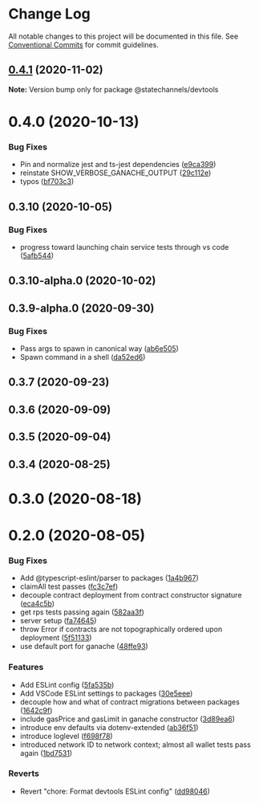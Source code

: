 # Change Log

All notable changes to this project will be documented in this file.
See [Conventional Commits](https://conventionalcommits.org) for commit guidelines.

## [0.4.1](https://github.com/statechannels/monorepo/compare/@statechannels/devtools@0.4.0...@statechannels/devtools@0.4.1) (2020-11-02)

**Note:** Version bump only for package @statechannels/devtools





# 0.4.0 (2020-10-13)


### Bug Fixes

* Pin and normalize jest and ts-jest dependencies ([e9ca399](https://github.com/statechannels/monorepo/commit/e9ca3997119645fdb9f558a921361171c20d66a0))
* reinstate SHOW_VERBOSE_GANACHE_OUTPUT ([29c112e](https://github.com/statechannels/monorepo/commit/29c112e6d9057f7087c815c571e1e198db751806))
* typos ([bf703c3](https://github.com/statechannels/monorepo/commit/bf703c3b37213a615bd61cbb8a72f611ba304714))



## 0.3.10 (2020-10-05)


### Bug Fixes

* progress toward launching chain service tests through vs code ([5afb544](https://github.com/statechannels/monorepo/commit/5afb544a01fd579dde4aa2cbfb8851d2d57c54bf))



## 0.3.10-alpha.0 (2020-10-02)



## 0.3.9-alpha.0 (2020-09-30)


### Bug Fixes

* Pass args to spawn in canonical way ([ab6e505](https://github.com/statechannels/monorepo/commit/ab6e5054c4671cc09fa7788911f2a536f2dcc6fe))
* Spawn command in a shell ([da52ed6](https://github.com/statechannels/monorepo/commit/da52ed6ce9149ed013912d29f4a5fd47ed257cd3))



## 0.3.7 (2020-09-23)



## 0.3.6 (2020-09-09)



## 0.3.5 (2020-09-04)



## 0.3.4 (2020-08-25)



# 0.3.0 (2020-08-18)



# 0.2.0 (2020-08-05)


### Bug Fixes

* Add @typescript-eslint/parser to packages ([1a4b967](https://github.com/statechannels/monorepo/commit/1a4b9670e075010d347e08b2115a29c08a111df9))
* claimAll test passes ([fc3c7ef](https://github.com/statechannels/monorepo/commit/fc3c7ef50f9f5b7aa433f276256354e7e37f5b85))
* decouple contract deployment from contract constructor signature ([eca4c5b](https://github.com/statechannels/monorepo/commit/eca4c5b70e9d2bad442266211ce3dfed739e166c))
* get rps tests passing again ([582aa3f](https://github.com/statechannels/monorepo/commit/582aa3fc3adbcc7413846d42a3806b86019522bb))
* server setup ([fa74645](https://github.com/statechannels/monorepo/commit/fa74645d4829f3b1aa8140d2027176a88009e85b))
* throw Error if contracts are not topographically ordered upon deployment ([5f51133](https://github.com/statechannels/monorepo/commit/5f51133685a3d625f4299934e368a0239a66a3d6))
* use default port for ganache ([48ffe93](https://github.com/statechannels/monorepo/commit/48ffe9318c401520ea3c922c09931ccbb732e064))


### Features

* Add ESLint config ([5fa535b](https://github.com/statechannels/monorepo/commit/5fa535b62d7be14537dad2f92dd819fa51ce6519))
* Add VSCode ESLint settings to packages ([30e5eee](https://github.com/statechannels/monorepo/commit/30e5eee12f54b9ba44ea6538a032b46ff354df04))
* decouple how and what of contract migrations between packages ([1642c9f](https://github.com/statechannels/monorepo/commit/1642c9fd74a699cab7dce1df1e2e18d7933c9da6))
* include gasPrice and gasLimit in ganache constructor ([3d89ea6](https://github.com/statechannels/monorepo/commit/3d89ea637e35a82963ed89a9aeaab8ab0a3cfefa))
* introduce env defaults via dotenv-extended ([ab36f51](https://github.com/statechannels/monorepo/commit/ab36f5197e2da8b0c54d120d116171b81c2b7905))
* introduce loglevel ([f698f78](https://github.com/statechannels/monorepo/commit/f698f789be1b619de50b91b4b558bfb28a2abde8))
* introduced network ID to network context; almost all wallet tests pass again ([1bd7531](https://github.com/statechannels/monorepo/commit/1bd753143d69bffcd4fa5c772b28b10c03509d55))


### Reverts

* Revert "chore: Format devtools ESLint config" ([dd98046](https://github.com/statechannels/monorepo/commit/dd980465a863f2c4f23e8f2c8f08906eea7e017f))
